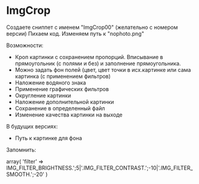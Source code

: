 # ImgCrop

Создаете сниппет с именем "ImgCrop00" (желательно с номером версии)
Пихаем код.
Изменяем путь к "nophoto.png"

Возможности:
- Кроп картинки с сохранением пропорций. Вписывание в прямоугольник (с полями и без) и заполнение прямоугольника.
- Можно задать фон полей (цвет, цвет точки в исх.картинке или сама картинка (с применением фильтров)
- Наложение водяного знака
- Применение графических фильтров
- Округление картинки
- Наложение дополнительной картинки
- Сохранение в определенный файл
- Изменение качества картинки на выходе

В будущих версиях:
- Путь к картинке для фона

Запомнить:

array( 'filter' => IMG_FILTER_BRIGHTNESS.';5|'.IMG_FILTER_CONTRAST.';-10|'.IMG_FILTER_SMOOTH.';-20' )
